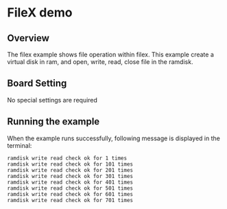 # FileX demo

## Overview

The filex example shows file operation within filex. This example create a virtual disk in ram, and open, write, read, close file in the ramdisk.

## Board Setting

No special settings are required

## Running the example

When the example runs successfully, following message is displayed in the terminal:
```console
ramdisk write read check ok for 1 times
ramdisk write read check ok for 101 times
ramdisk write read check ok for 201 times
ramdisk write read check ok for 301 times
ramdisk write read check ok for 401 times
ramdisk write read check ok for 501 times
ramdisk write read check ok for 601 times
ramdisk write read check ok for 701 times
```
